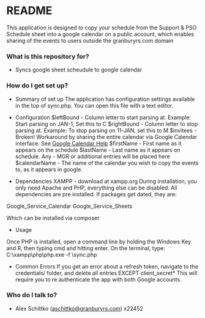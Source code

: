 # README #

This application is designed to copy your schedule from the Support & PSO Schedule sheet into a google calendar on a public account, which enables sharing of the events to users outside the granburyrs.com domain


### What is this repository for? ###

* Syncs google sheet scheudule to google calendar

### How do I get set up? ###

* Summary of set up
The application has configuration settings available in the top of sync.php.  You can open this file with a text editor.

* Configuration
$leftBound - Column letter to start parsing at.  Example: Start parsing on JAN-1, Set this to C
$rightBound - Column letter to stop parsing at.  Example: To stop parsing on 11-JAN, set this to M
$invitees - Broken!  Workaround by sharing the entire calendar via Google Calendar interface.  See [Google Calendar Help][1]
$firstName - First name as it appears on the schedule
$lastName - Last name as it appears on schedule.  Any - MGR or additional entries will be placed here
$calendarName - The name of the calendar you wish to copy the events to, as it appears in google.

* Dependencies
XAMPP - download at xampp.org
During installation, you only need Apache and PHP, everything else can be disabled.
All dependencies are pre installed.  If packages get dated, they are:

Google_Service_Calendar
Google_Service_Sheets

Which can be installed via composer

* Usage

Once PHP is installed, open a command line by holding the Windows Key and R, then typing cmd and hitting enter.
On the terminal, type: C:\xampp\php\php.exe -f <Path-To-This-Folder>\sync.php

* Common Errors
If you get an error about a refresh token, navigate to the credentials/ folder, and delete all entries EXCEPT client_secret*
This will require you to re authenticate the app with both Google accounts.

### Who do I talk to? ###

* Alex Schittko (aschittko@granburyrs.com) x22452


  [1]:  	https://support.google.com/calendar/answer/37082?hl=en